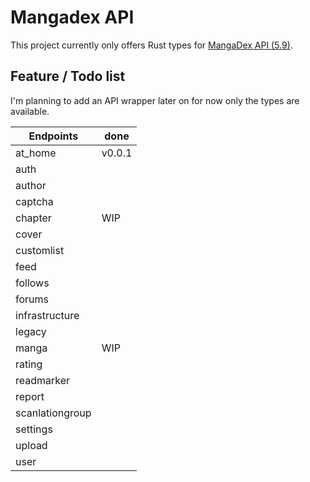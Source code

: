 # Mangadex API

This project currently only offers Rust types for [MangaDex API (5.9)](https://api.mangadex.org/docs/redoc.html).

## Feature / Todo list

I'm planning to add an API wrapper later on for now only the types are available.

| Endpoints       | done   |
| --------------- | ------ |
| at_home         | v0.0.1 |
| auth            |        |
| author          |        |
| captcha         |        |
| chapter         | WIP    |
| cover           |        |
| customlist      |        |
| feed            |        |
| follows         |        |
| forums          |        |
| infrastructure  |        |
| legacy          |        |
| manga           | WIP    |
| rating          |        |
| readmarker      |        |
| report          |        |
| scanlationgroup |        |
| settings        |        |
| upload          |        |
| user            |        |
